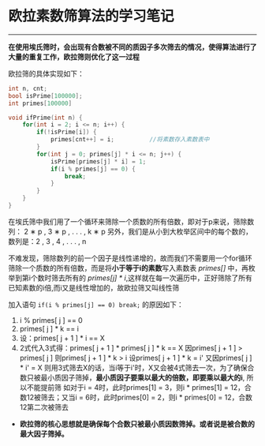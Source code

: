 # 欧拉素数筛算法的学习笔记

****

**在使用埃氏筛时，会出现有合数被不同的质因子多次筛去的情况，使得算法进行了大量的重复工作，欧拉筛则优化了这一过程**

欧拉筛的具体实现如下：

```c++
int n, cnt;
bool isPrime[100000];
int primes[100000]

void ifPrime(int n) {
    for(int i = 2; i <= n; i++) {
        if(!isPrime[i]) {
            primes[cnt++] = i;          //将素数存入素数表中
        }
        for(int j = 0; primes[j] * i <= n; j++) {
            isPrime[primes[j] * i] = 1;
            if(i % primes[j] == 0) {
                break;
            }
        }
    }
}
```

在埃氏筛中我们用了一个循环来筛除一个质数的所有倍数，即对于p来说，筛除数列： 2 ∗ p , 3 ∗ p , . . . , k ∗ p
另外，我们是从小到大枚举区间中的每个数的，数列是：2 , 3 , 4 , . . . , n

不难发现，筛除数列的前一个因子是线性递增的，故而我们不需要用一个for循环筛除一个质数的所有倍数，而是将**小于等于i的素数**写入素数表 *primes[]* 中，再枚举到第i个数时筛去所有的 *primes[j] * i*,这样就在每一次遍历中，正好筛除了所有已知素数的i倍,而i又是线性增加的，故欧拉筛又叫线性筛

加入语句 `if(i % primes[j] == 0) break;` 的原因如下：
1. i % primes[ j ] == 0
2. primes[ j ] * k == i
3. 设：primes[ j + 1 ] * i == X
4. 2式代入3式得：primes[ j + 1 ] * primes[ j ] * k == X
因primes[ j + 1 ] > primes[ j ]
则primes[ j + 1 ] * k > i
设primes[ j + 1 ] * k = i'
又因primes[ j  ] * i' = X
则用3式筛去X的话，当i等于i'时，X又会被4式筛去一次，为了确保合数只被最小质因子筛掉，**最小质因子要乘以最大的倍数，即要乘以最大的i**, 所以不能提前筛
如对于i = 4时，此时primes[1] = 3，则i * primes[1] = 12，合数12被筛去；又当i = 6时，此时primes[0] = 2，则i * primes[0] = 12，合数12第二次被筛去

- **欧拉筛的核心思想就是确保每个合数只被最小质因数筛掉。或者说是被合数的最大因子筛掉。**